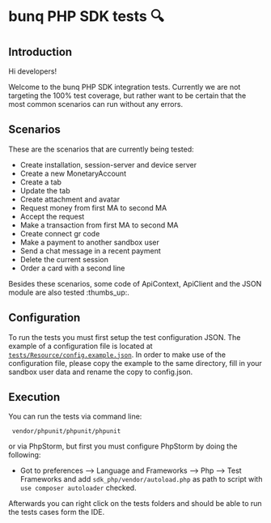 # bunq PHP SDK tests :mag:

## Introduction
Hi developers!


Welcome to the bunq PHP SDK integration tests. Currently we are not
targeting the 100% test coverage, but rather want to be certain that the most
common scenarios can run without any errors.


## Scenarios 

These are the scenarios that are currently being tested:
* Create installation, session-server and device server
* Create a new MonetaryAccount
* Create a tab
* Update the tab
* Create attachment and avatar
* Request money from first MA to second MA
* Accept the request
* Make a transaction from first MA to second MA
* Create connect gr code
* Make a payment to another sandbox user
* Send a chat message in a recent payment
* Delete the current session
* Order a card with a second line

Besides these scenarios, some code of ApiContext, ApiClient and the JSON module 
are also tested :thumbs_up:.

## Configuration

To run the tests you must first setup the test configuration JSON. The example
of a configuration file is located at [`tests/Resource/config.example.json`](Resource/config.example.json).
In order to make use of the configuration file, please copy the example to the
same directory, fill in your sandbox user data and rename the copy to config.json.
## Execution

You can run the tests  via command line: 

```
 vendor/phpunit/phpunit/phpunit
```

or via PhpStorm, but first you must configure PhpStorm by doing the following:
* Got to preferences --> Language and Frameworks --> Php --> Test Frameworks and add
`sdk_php/vendor/autoload.php` as path to script with `use composer autoloader` checked.

Afterwards you can right click on the tests folders and should be able to run
the tests cases form the IDE.
